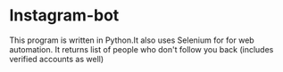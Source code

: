 # Instagram-bot
This program is written in Python.It also uses Selenium for for web automation. It returns list of people who don't follow you back (includes verified accounts as well)
